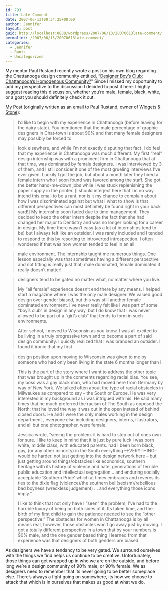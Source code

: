 ```yaml
---
id: 793
title: Late Comment
date: 2007-06-13T00:34:25+00:00
author: Jennifer
layout: post
guid: http://localhost:8888/wordpress/2007/06/13/20070613late-comment/
permalink: /2007/06/13/20070613late-comment/
categories:
  - Jennifer
  - Rants
  - Uncategorized
---
```

My mentor Paul Rustand recently wrote a post on his own blog regarding the Chattanooga design community entitled, &#8220;<a title="Almanac: Blog of Widgets and Stone" target="_blank" href="http://blog.widgetsandstone.com/archives/048445.html">Designer Boy&#8217;s Club: Chattanooga’s Homogenous Community?</a>&#8221; Since I missed my opportunity to add my perspective to the discussion I decided to post it here. I highly suggest reading this discussion, whether you&#8217;re male, female, black, white, or a goat you should definitely check it out.
  
My Post (originally written as an email to Paul Rustand, owner of <a target="_blank" title="Widgets &#038; Stone homepage" href="http://www.widgetsandstone.com/">Widgets & Stone</a>):

> I’d like to begin with my experience in Chattanooga (before leaving for the dairy state). You mentioned that the male percentage of graphic designers in Chat-town is about 90% and that many female designers may possibly be forced to
  
> look elsewhere, and while I&#8217;m not exactly disputing that fact ,I do feel that my experience in Chattanooga was much different. My first &#8220;real&#8221; design internship was with a prominent firm in Chattanooga that at that time, was dominated by female designers. I was interviewed by 3 of them, and I still consider it one of the most grueling interviews I&#8217;ve ever given. Luckily I got the job, but about a month later they hired a female intern who I soon found was favored among the staff. She got the better hand-me-down jobs while I was stuck replenishing the paper supply in the printer. [I should interject here that I in no way intend this email to be a rant, nor is it my chance to complain about how I was discriminated against but what I what to show is that different perspectives can most definitely be found right in your back yard!] My internship soon faded due to time management. They decided to keep the other intern despite the fact that she had changed her major to Dentistry and was no longer looking for a career in design. My time there wasn&#8217;t easy (as a lot of internships tend to be) but I always felt like an outsider. I was rarely included and I tended to respond to this by resorting to introverted introspection. I often wondered if that was how women tended to feel in an all
  
> male environment. The internship taught me numerous things. One lesson especially was that sometimes having a different perspective and not fitting is really just that; male dominated, female dominated it really doesn&#8217;t matter!
  
> designers tend to be gated no matter what, no matter where you live.
> 
> My &#8220;all female&#8221; experience doesn&#8217;t end there by any means. I helped start a magazine where I was the only male designer. We valued good design over gender biased, but this was still another female dominated environment. I&#8217;ve never really felt like I was part of some &#8220;boy&#8217;s club&#8221; in design in any way, but I do know that I was never allowed to be part of a &#8220;girl&#8217;s club&#8221; that tends to form in such environments.
> 
> After school, I moved to Wisconsin as you know, I was all excited to be living in a truly progressive town and to become a part of said design community. I quickly realized that I was branded an outsider. I found it ironic that my first
  
> design position upon moving to Wisconsin was given to me by someone who had only been living in the state 6 months longer than I.
> 
> This is the part of the story where I want to address the other topic that was brought up in the comments regarding racial bias. You see, my boss was a gay black man, who had moved here from Germany by way of New York. We talked often about the type of racial obstacles in Milwaukee as compared to say &#8211; the South or Europe. He was very interested in my background as i was intrigued with his. He said many times that he much preferred the racism of The South as opposed the North; that he loved the way it was out in the open instead of behind closed doors. He and I were the only males working in the design department , everyone else including designers, interns, illustrators, and all but one photographer, were female.
> 
> Jessica wrote, &#8220;seeing the problem. it is hard to step out of ones own for sure. I like to keep in mind that it is just by pure luck i was born white, middle class, with educated parents. had i been born black, gay, (or any other minority) in the South everything –EVERYTHING– would be harder. not just getting into the design network here &#8211; but just getting around things/obstacles like economics, southern heritage with its history of violence and hate, generations of terrible public education and intellectual segregation&#8230; and enduring socially acceptable &#8216;Southern Pride&#8217; which at times embraces and reveres its ties to the dixie flag (violence)/the southern bell(sexism)/rebellious bad boyness (wreckless judgement) &#8230; and everything those icons imply.&#8221;
> 
> I like to think that not only have I &#8220;seen&#8221; the problem, I&#8217;ve had to the horrible luxury of being on both sides of it. Its taken time, and the birth of my first child to gain the patience needed to see the &#8220;other perspective.&#8221; The obstacles for women in Chattanooga is by all means real, however, those obstacles won&#8217;t go away just by moving. I got a totally different perspective in a town that by your numbers is 90% male, and the one gender based thing I learned from that experience was that designers of both genders are biased.

As designers we have a tendancy to be very gated. We surround ourselves with the things we find helps us continue to be creative. Unfortunately, those things can get wrapped up in who we are on the outside, and before long we&#8217;re a design community of 90% male, or 90% female. We as designers need to remember that its never going to be better someplace else. There&#8217;s always a fight going on somewhere, its how we choose to attack that which is in ourselves that makes us good at what we do.